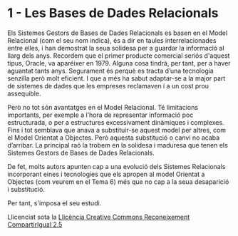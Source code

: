 # 1 - Les Bases de Dades Relacionals

Els Sistemes Gestors de Bases de Dades Relacionals es basen en el Model
Relacional (com el seu nom indica), és a dir en taules interrelacionades entre
elles, i han demostrat la seua solidesa per a guardar la informació al llarg
dels anys. Recordem que el primer producte comercial seriós d'aquest tipus,
Oracle, va aparéixer en 1979. Alguna cosa tindrà, per tant, per a haver
aguantat tants anys. Segurament és perquè es tracta d’una tecnologia senzilla
però molt eficient. I que a més ha sabut adaptar-se a la major part de
sistemes de dades que les empreses reclamaven i a un cost prou assequible.

Però no tot són avantatges en el Model Relacional. Té limitacions importants,
per exemple a l’hora de representar informació poc estructurada, o per a
estructures excessivament dinàmiques i complexes. Fins i tot semblava que
anava a substituir-se aquest model per altres, com el Model Orientat a
Objectes. Però aquesta substitució o canvi no acaba d’arribar. La principal
raó la trobem en la solidesa i maduresa que tenen els Sistemes Gestors de
Bases de Dades Relacionals.  

De fet, molts autors apunten cap a una evolució dels Sistemes Relacionals
incorporant eines i tecnologies que els apropen al model Orientat a Objectes
(com veurem en el Tema 6) més que no cap a la seua desaparició i substitució.

Per tant, s'imposa el seu estudi.


Llicenciat sota la  [Llicència Creative Commons Reconeixement CompartirIgual
2.5](http://creativecommons.org/licenses/by-sa/2.5/)

